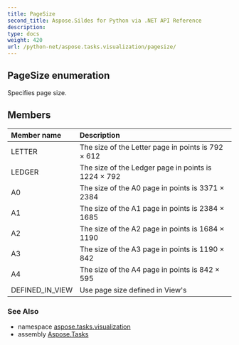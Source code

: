 ```yaml
---
title: PageSize
second_title: Aspose.Sildes for Python via .NET API Reference
description: 
type: docs
weight: 420
url: /python-net/aspose.tasks.visualization/pagesize/
---
```


## PageSize enumeration

Specifies page size.

## Members
| Member name | Description |
| :- | :- |
|LETTER|The size of the Letter page in points is 792 × 612|
|LEDGER|The size of the Ledger page in points is 1224 × 792|
|A0|The size of the A0 page in points is 3371 × 2384|
|A1|The size of the A1 page in points is 2384 × 1685|
|A2|The size of the A2 page in points is 1684 × 1190|
|A3|The size of the A3 page in points is 1190 × 842|
|A4|The size of the A4 page in points is 842 × 595|
|DEFINED_IN_VIEW|Use page size defined in View's|

### See Also

* namespace [aspose.tasks.visualization](/python-net/aspose.tasks.visualization/)
* assembly [Aspose.Tasks](/tasks/python-net/)

